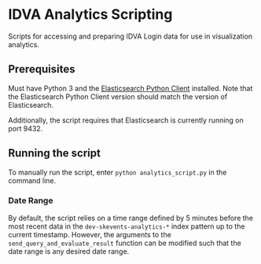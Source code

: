 # IDVA Analytics Scripting

Scripts for accessing and preparing IDVA Login data for use in visualization analytics.

## Prerequisites

Must have Python 3 and the [Elasticsearch Python Client](https://elasticsearch-py.readthedocs.io/en/7.x/)
installed. Note that the Elasticsearch Python Client version should match the version of Elasticsearch.

Additionally, the script requires that Elasticsearch is currently running on port 9432.

## Running the script

To manually run the script, enter `python analytics_script.py` in the command line.

### Date Range

By default, the script relies on a time range defined by 5 minutes before the most recent data in
the `dev-skevents-analytics-*` index pattern up to the current timestamp. However, the arguments to the
`send_query_and_evaluate_result` function can be modified such that the date range is any desired date
range.